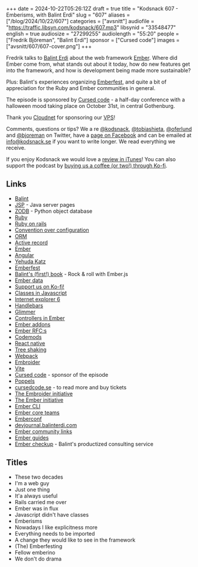 +++
date = 2024-10-22T05:26:12Z
draft = true
title = "Kodsnack 607 - Emberisms, with Balint Erdi"
slug = "607"
aliases = ["/blog/2024/10/22/607"]
categories = ["avsnitt"]
audiofile = "https://traffic.libsyn.com/kodsnack/607.mp3"
libsynid = "33548477"
english = true
audiosize = "27299255"
audiolength = "55:20"
people = ["Fredrik Björeman", "Balint Erdi"]
sponsor = ["Cursed code"]
images = ["avsnitt/607/607-cover.png"]
+++

Fredrik talks to [Balint Erdi](https://balinterdi.com/) about the web framework [Ember](https://emberjs.com/). Where did Ember come from, what stands out about it today, how do new features get into the framework, and how is development being made more sustainable?

Plus: Balint's experiences organizing [Emberfest](https://emberfest.eu/), and quite a bit of appreciation for the Ruby and Ember communities in general.

The episode is sponsored by [Cursed code](https://www.cursedcode.se/) - a half-day conference with a halloween mood taking place on October 31st, in central Gothenburg.

Thank you [Cloudnet](http://www.cloudnet.se) for sponsoring our [VPS](http://en.wikipedia.org/wiki/Virtual_private_server)!

Comments, questions or tips? We a	re [@kodsnack](https://www.twitter.com/kodsnack), [@tobiashieta](https://www.twitter.com/tobiashieta), [@oferlund](https://twitter.com/oferlund) and [@bjoreman](https://www.twitter.com/bjoreman) on Twitter, have a [page on Facebook](https://www.facebook.com/kodsnack) and can be emailed at [info@kodsnack.se](mailto:info@kodsnack.se) if you want to write longer. We read everything we receive.

If you enjoy Kodsnack we would love a [review in iTunes](http://itunes.apple.com/se/podcast/kodsnack/id561631498?l=en)! You can also support the podcast by <a href="https://ko-fi.com/kodsnack" rel="payment">buying us a coffee (or two!) through Ko-fi</a>.

## Links ##
* [Balint](https://balinterdi.com/)
* [JSP](https://en.wikipedia.org/wiki/Jakarta_Server_Pages) - Java server pages
* [ZODB](https://zodb.org/en/latest/) - Python object database
* [Ruby](https://www.ruby-lang.org/en/)
* [Ruby on rails](https://en.wikipedia.org/wiki/Ruby_on_Rails)
* [Convention over configuration](https://en.wikipedia.org/wiki/Convention_over_configuration)
* [ORM](https://en.wikipedia.org/wiki/Object%E2%80%93relational_mapping)
* [Active record](https://en.wikipedia.org/wiki/Active_record_pattern)
* [Ember](https://emberjs.com/)
* [Angular](https://en.wikipedia.org/wiki/Angular_%28web_framework%29)
* [Yehuda Katz](https://yehudakatz.com/)
* [Emberfest](https://emberfest.eu/)
* [Balint's (first!) book](https://balinterdi.com/rock-and-roll-with-emberjs/) - Rock & roll with Ember.js
* [Ember data](https://guides.emberjs.com/release/models/)
* [Support us on Ko-fi!](https://ko-fi.com/kodsnack)
* [Classes in Javascript](https://developer.mozilla.org/en-US/docs/Web/JavaScript/Reference/Classes)
* [Internet explorer 6](https://en.wikipedia.org/wiki/Internet_Explorer_6)
* [Handlebars](https://handlebarsjs.com/)
* [Glimmer](https://glimmerjs.com/)
* [Controllers in Ember](https://guides.emberjs.com/release/routing/controllers/)
* [Ember addons](https://cli.emberjs.com/release/writing-addons/)
* [Ember RFC:s](https://github.com/emberjs/rfcs)
* [Codemods](https://codemod.com/blog/what-are-codemods)
* [React native](https://en.wikipedia.org/wiki/React_Native)
* [Tree shaking](https://webpack.js.org/guides/tree-shaking/)
* [Webpack](https://en.wikipedia.org/wiki/Webpack)
* [Embroider](https://github.com/embroider-build/embroider)
* [Vite](https://vite.dev/)
* [Cursed code](https://www.cursedcode.se/) - sponsor of the episode
* [Poppels](https://www.poppels.se/citybryggeriet/)
* [cursedcode.se](https://www.cursedcode.se/) - to read more and buy tickets
* [The Embroider initiative](https://mainmatter.com/blog/2023/11/16/embroider-initiative-progress-update/)
* [The Ember initiative](https://mainmatter.com/ember-initiative/)
* [Ember CLI](https://cli.emberjs.com/release/)
* [Ember core teams](https://emberjs.com/teams/)
* [Emberconf](https://www.emberconf.com/)
* [devjournal.balinterdi.com](https://devjournal.balinterdi.com/)
* [Ember community links](https://emberjs.com/community/)
* [Ember guides](https://guides.emberjs.com/release/getting-started/)
* [Ember checkup](https://www.ember-checkup.com/) - Balint's productized consulting service

## Titles ##
* These two decades
* I'm a web guy
* Just one thing
* It'a always useful
* Rails carried me over
* Ember was in flux
* Javascript didn't have classes
* Emberisms
* Nowadays I like explicitness more
* Everything needs to be imported
* A change they would like to see in the framework
* (The) Emberfesting
* Fellow emberino
* We don't do drama